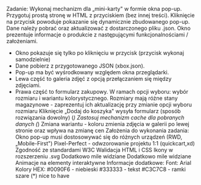 Zadanie: Wykonaj mechanizm dla „mini-karty" w formie okna pop-up.
Przygotuj prostą stronę w HTML z przyciskiem (bez innej treści). Kliknięcie na przycisk powoduje pokazanie się dynamicznie zbudowanego pop-up. Dane należy pobrać oraz aktualizować z dostarczonego pliku .json.
Okno prezentuje informacje o produkcie z następującymi funkcjonalnościami / założeniami.
- Okno pokazuje się tylko po kliknięciu w przycisk (przycisk wykonaj samodzielnie)
- Dane pobierz z przygotowanego JSON (xbox.json).
- Pop-up ma być wyśrodkowany względem okna przeglądarki.
- Lewa część to galeria zdjęć z opcją przełączaniem się między zdjęciami.
- Prawa część to formularz zakupowy.
W ramach opcji wyboru: wybór rozmiaru i wariantu kolorystycznego.
Rozmiary mają różne stany magazynowe - zaprezentuj ich aktualizację przy zmianie opcji wyboru rozmiaru
Kliknięcie „Dodaj do koszyka" wysyła formularz (sposób rozwiązania dowolny)
(*) Zastosuj mechanizm cache dla pobranych danych
(*) Zmiana wariantu - koloru zmienia zdjęcia w galerii po lewej stronie oraz wpływa na zmianę cen
Założenia do wykonania zadania:
Okno pop-up musi dostosowywać się do różnych urządzeń (RWD, „Mobile-First")
Pixel-Perfect - odwzorowanie projektu 1:1 (quickcart,xd)
Zgodność ze standardami W3C
Walidacja HTML i CSS
Ikony w rozszerzeniu .svg Dodatkowo mile widziane
Dodatkowo mile widziane
Animacje na elementy interaktywne
Informacje dodatkowe:
Font: Arial
Kolory HEX:
#0090F6 - niebieski
#333333 - tekst #C3C7C8 - ramki szare
(*) nice to have
